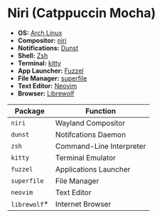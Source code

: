 # Niri (Catppuccin Mocha)
+ **OS:** [Arch Linux](https://archlinux.org)
+ **Compositor:** [niri](https://github.com/YaLTeR/niri)
+ **Notifications:** [Dunst](https://dunst-project.org)
+ **Shell:** [Zsh](https://www.zsh.org)
+ **Terminal:** [kitty](https://sw.kovidgoyal.net/kitty)
+ **App Launcher:** [Fuzzel](https://codeberg.org/dnkl/fuzzel)
+ **File Manager:** [superfile](https://superfile.netlify.app)
+ **Text Editor:** [Neovim](https://neovim.io)
+ **Browser:** [Librewolf](https://librewolf.net)

| Package | Function |
| ------- | -------- |
| `niri` | Wayland Compositor |
| `dunst` | Notifcations Daemon |
| `zsh` | Command-Line Interpreter |
| `kitty` | Terminal Emulator |
| `fuzzel` | Applications Launcher |
| `superfile` | File Manager |
| `neovim` | Text Editor |
| `librewolf`* | Internet Browser |
